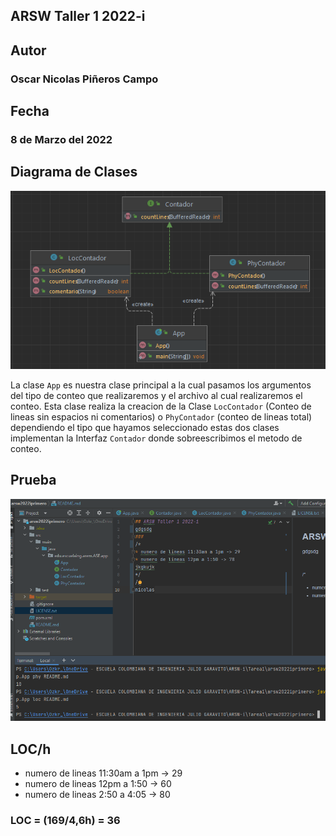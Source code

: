 ## ARSW Taller 1 2022-i

## Autor
### Oscar Nicolas Piñeros Campo

## Fecha

### 8 de Marzo del 2022

## Diagrama de Clases

![](diagrama.png)

La clase `App` es nuestra clase principal a la cual pasamos los argumentos
del tipo de conteo que realizaremos y el archivo al cual
realizaremos el conteo. Esta clase realiza la creacion de la Clase `LocContador` (Conteo de
lineas sin espacios ni comentarios) o `PhyContador` (conteo
de lineas total) dependiendo el tipo que hayamos seleccionado
estas dos clases implementan la Interfaz `Contador` donde
sobreescribimos el metodo de conteo.

## Prueba

![](prueba.png)

## LOC/h
* numero de lineas 11:30am a 1pm -> 29
* numero de lineas 12pm a 1:50 -> 60
* numero de lineas 2:50 a 4:05 -> 80

### LOC = (169/4,6h) = 36


